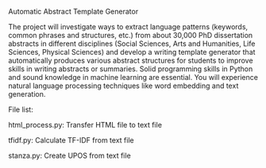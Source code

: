 Automatic Abstract Template Generator

The project will investigate ways to extract language patterns (keywords, common phrases and structures, etc.) from about 30,000 PhD dissertation abstracts in different disciplines (Social Sciences, Arts and Humanities, Life Sciences, Physical Sciences) and develop a writing template generator that automatically produces various abstract structures for students to improve skills in writing abstracts or summaries. Solid programming skills in Python and sound knowledge in machine learning are essential. You will experience natural language processing techniques like word embedding and text generation.

File list:

html_process.py: Transfer HTML file to text file

tfidf.py: Calculate TF-IDF from text file

stanza.py: Create UPOS from text file  

